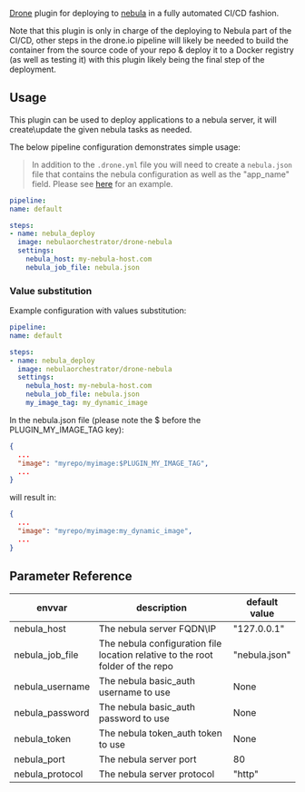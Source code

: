 [Drone](https://drone.io/) plugin for deploying to [nebula](http://nebula-orchestrator.github.io/) in a fully automated CI/CD fashion.

Note that this plugin is only in charge of the deploying to Nebula part of the CI/CD, other steps in the drone.io pipeline will likely be needed to build the container from the source code of your repo & deploy it to a Docker registry (as well as testing it) with this plugin likely being the final step of the deployment.

## Usage

This plugin can be used to deploy applications to a nebula server, it will create\update the given nebula tasks as needed.

The below pipeline configuration demonstrates simple usage:

> In addition to the `.drone.yml` file you will need to create a `nebula.json` file that contains the nebula configuration as well as the "app_name" field. Please see [here](test/test_files/nebula.json) for an example. 

```yaml
pipeline:
name: default

steps:
- name: nebula_deploy
  image: nebulaorchestrator/drone-nebula
  settings:
    nebula_host: my-nebula-host.com
    nebula_job_file: nebula.json
```

### Value substitution

Example configuration with values substitution:
```yaml
pipeline:
name: default

steps:
- name: nebula_deploy
  image: nebulaorchestrator/drone-nebula
  settings:
    nebula_host: my-nebula-host.com
    nebula_job_file: nebula.json
    my_image_tag: my_dynamic_image
```

In the nebula.json file (please note the $ before the PLUGIN_MY_IMAGE_TAG key):

```json
{
  ...
  "image": "myrepo/myimage:$PLUGIN_MY_IMAGE_TAG",
  ...
}
```

will result in:

```json
{
  ...
  "image": "myrepo/myimage:my_dynamic_image",
  ...
}
```

## Parameter Reference

| envvar          | description                                                                    | default value |
|-----------------|--------------------------------------------------------------------------------|---------------|
| nebula_host     | The nebula server FQDN\IP                                                      | "127.0.0.1"   |
| nebula_job_file | The nebula configuration file location relative to the root folder of the repo | "nebula.json" |
| nebula_username | The nebula basic_auth username to use                                          | None          |
| nebula_password | The nebula basic_auth password to use                                          | None          |
| nebula_token    | The nebula token_auth token to use                                             | None          |
| nebula_port     | The nebula server port                                                         | 80            |
| nebula_protocol | The nebula server protocol                                                     | "http"        |
